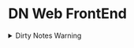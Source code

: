 # DN Web FrontEnd

<details>
  <summary>Dirty Notes Warning</summary>

# **HTML CSS**

## Day 1

---

## Day 2

---

## Day 3

---

## Day 4

- Positions
- Display
- Overflow
- Semantic Elements
  - Section
  - Article
  - Header
  - Footer
  - Nav
  - Details - Summary
  - Time
  - Aside

---

# **Javascript Basics**

## Day 5

### Javascript Basics

- document - A global Object of a javascript
- window.onload , document.getElementById(), getQuerySelectorAll()
- addEventListener, parseInt,
- Event Bubbling - In css = OnClick= "function()"
- In addEventListner function we can use event.stopPropogation
- Event Capturing
- var are by default initialized undefined but let gives an error
- typeof,console.log,for loop, let ,array, forEach, for item of arr,
- if else, variable dont have type values have,
- coersion to number ->Number() way, +n way, parseInt way
- coersion to boolean -> !!() way or Boolean
- coersion to string -> toString or concatenate with empty string
- a==b, a===b
- Global Scope -
- Lexical scope -
- Functional scope -
- Block scope - { }
- Diff between let var const - var can be accessed from outside of block
- var can have acceess in whole function
- let doesnt have access outside of block

---

## Day 6

### Javascript Arrays

- Array and Accessing Elements
- Javascript Arrays, Accessing, .concat, .join, slice, indexOf(value), lastIndexOf(value),
- Iterating List
  - forEach, forOf, forIn, Simple For,
  - a.some(item=> item===10),a.every(item=>item===1),a.filter(item=>item==1),map(item=>item=10)
  - ```js
        a.reduce((acc,item)=>{acc=acc+item; retun acc;},0);
    ```
- Mutating List

  - .pop,.reverse,.push,.sort, splice,shift,unshift,.length()

  - sort((a,b)=> a-b);
  - splice(start,delete count, items);
  - shift - pop from front
  - unshift - push from front
  - toString
  - toLocaleString
  - isArray
  - sort
  - splice
  - length

---

## Day 7 and 8

### Javascript Objects

- Syntax - Create an Object ={},=new Object({});,=Object.Create(prototype object);,
- Dot Notation, Bracket Notation, Methods in Objects -
- Create Properties from outside object, Object are Mutable,
- for in loop, Nested Objects, Object.Keys(objectName), Object.Values(objectName),
- Object.freeze(objectName), Object.getOwnPropertyNames(objectName),objectName.splice(),
- Json.stringify, Json.parse
- get and set on objects, delete property
- Object Constructors
- Object.assign(target,source);
- spread operator for clone objects or arrays - newobje = {...source}
- rest Parameters - a,b,...x fun(a,b,x,c,c,d,d) a b will be assign rest will store in x array
- Arguments Object -
- what if number of parameters we pass are higher than required - ans - it will only take required number of - parameters
- rest parameter must be the last in parameter

---

## Day 9

- console.log(window), const new=window.open(), new.close(), new.location="https://google.in",
- global scope ==> variables become property in window, function become method in window,
- This Keyword,
- global scope, function scope var with this keyword
- call keyword with parameter,
- apply keyword same as call keyword parameter are passed as array
- bind keyword, same as call, but we can create kind of const for it and store the call and call whenever - needed, functionname.call(object), functioname me this keyword,
- Hoisting - access variable before define => undefined, same for arrow function
- call funciton before define => correct output,
- spread operator - creates clone not reference, create copy of two array and merge,
- overwrite when two object copy, update values of object using spread operator

- Events and Event Listeners

```js
var x=document.querySelcctor(.classname);
x.addEventListener('click',()=>{ box.classlist.contains('classname') });
```

---

## Day 10

- Functions
- function expression
- (function(){});
- array function
- anonymous function
- arrow function
- diffrence in arrow and normal function declaration - this value
- no execution context is made in case of arrow function. ex
- default parameters
- callback function
- setTimeOutput(fun,time);
- setTimeOutput(fun,time,more funs); more fun will run first
- asynchronous programming
- Function Chaining

---

## Day 11

- Prototypal Inheritance
- ```js
  let shape = {
    height: 10,
    widhth: 10,
  };

  let circle = {
    radius: 2,
  };

  circle.__proto__ = shape;
  console.log(circle.height, circle.radius); // 10, 2
  ```

- Object.getPrototypeOf
- Derived Class
- Base Class
- super keyword

## Day 12

### Synchronous and Asynchronous JS

[Synchronous and Asynchronous](https://developer.mozilla.org/en-US/docs/Learn/JavaScript/Asynchronous/Introducing)

- Event Loop
- setTimeout and setInterval
- Blocking vs Non Blocking
- localStorage

## Day 13

## Day 14

# **REACT**

## Day 15

### Why we use React?

- Fast, Large community, OpenSource, blah blah
  [React JS](https://reactjs.org/)

### React and Virtual DOM

### JSX Basics - JavaScript XML

### Component Basics

## Day 16

### Install NodeJs, NPM

- How to install create react app

```js
npm install -g create-react-app
```

- How to create react app

```js
npx create-react-app "AppName"
```

- How to start Server

```js
npm start
```

- What is BabelJs
- How to import React and ReactDOM

```js
import React from "react";
import ReactDOM from "react-dom";
```

- Render ReactDOM

```js
ReactDOM.render(<h1>Hello Wordl</h1>, document.getElementById("root"));
```

### Functional Components

```js
function Navbar() {
  return <h1>Navbar</h1>;
}

function App() {
  return (
    <div>
      <Navbar />
      <h1>Hello World!</h1>
    </div>
  );
}

//  Prop -> FC -> JSX
//  Call App
ReactDOM.render(<App />, document.getElementById("root"));
```

### Import Export JSX

```js
export default App; // Export Jsx

import App from "./App";
```

### Style CSS with React

- create file in src
- import css file
- instead of class use className

### Parent Child Component

```js
const Card = () => {  // parent component
  const Image = () => { // child component
    return <img src="https://cubettech.com.jpg" alt="" />;
  };
  return (
    <div className="card">
      <Image />
    </div>
    <h2>React Card</h2>
  );
};
```

</details>
